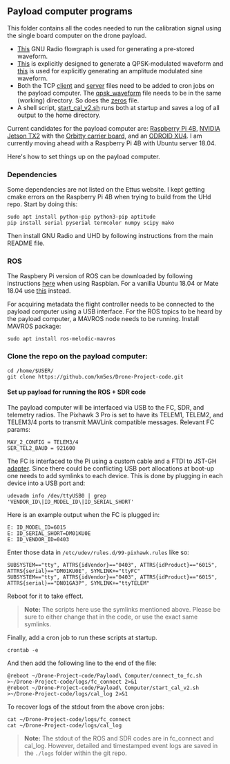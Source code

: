 ## Payload computer programs
This folder contains all the codes needed to run the calibration signal using the single board computer on the drone payload.
* [This](drone_pulse_tx_single_pol_save_file.grc) GNU Radio flowgraph is used for generating a pre-stored waveform.
* [This](generate_waveform_qpsk.grc) is explicitly designed to generate a QPSK-modulated waveform and [this](generate_waveform_sine) is used for explicitly generating an amplitude modulated sine waveform.
* Both the TCP [client](gr_cal_tcp_loopback_client.py) and [server](cal_sequence_tcp_server.py) files need to be added to cron jobs on the payload computer. The [qpsk_waveform](qpsk_Waveform) file needs to be in the same (working) directory. So does the [zeros](zeros) file.
* A shell script, [start_cal_v2.sh](start_cal_v2.sh) runs both at startup and saves a log of all output to the home directory.

Current candidates for the payload computer are: [Raspberry Pi 4B](https://www.raspberrypi.org/products/raspberry-pi-4-model-b/), [NVIDIA Jetson TX2](https://developer.nvidia.com/embedded/jetson-tx2) with the [Orbitty carrier board](http://connecttech.com/product/orbitty-carrier-for-nvidia-jetson-tx2-tx1/), and an [ODROID XU4](https://www.hardkernel.com/shop/odroid-xu4-special-price/). I am currently moving ahead with a Raspberry Pi 4B with Ubuntu server 18.04.

Here's how to set things up on the payload computer. 

### Dependencies
Some dependencies are not listed on the Ettus website. I kept getting cmake errors on the Raspberry Pi 4B when trying to build from the UHd repo. Start by doing this:
```
sudo apt install python-pip python3-pip aptitude
pip install serial pyserial termcolor numpy scipy mako
```
Then install GNU Radio and UHD by following instructions from the main README file.

### ROS
The Raspbery Pi version of ROS can be downloaded by following instructions [here][ROSberryPi_link] when using Raspbian. For a vanilla Ubuntu 18.04 or Mate 18.04 use [this][melodic_install] instead. 

For acquiring metadata the flight controller needs to be connected to the payload computer using a USB interface.
For the ROS topics to be heard by the payload computer, a MAVROS node needs to be running. Install MAVROS package:
```
sudo apt install ros-melodic-mavros
```

### Clone the repo on the payload computer:
```
cd /home/$USER/
git clone https://github.com/km5es/Drone-Project-code.git
```
#### Set up payload for running the ROS + SDR code
The payload computer will be interfaced via USB to the FC, SDR, and telemetry radios. The Pixhawk 3 Pro is set to have its TELEM1, TELEM2, and TELEM3/4 ports to transmit MAVLink compatible messages. Relevant FC params:
```
MAV_2_CONFIG = TELEM3/4
SER_TEL2_BAUD = 921600
```
The FC is interfaced to the Pi using a custom cable and a FTDI to JST-GH [adapter][]. Since there could be conflicting USB port allocations at boot-up one needs to add symlinks to each device. This is done by plugging in each device into a USB port and:
```
udevadm info /dev/ttyUSB0 | grep 'VENDOR_ID\|ID_MODEL_ID\|ID_SERIAL_SHORT'
```
Here is an example output when the FC is plugged in:
```
E: ID_MODEL_ID=6015
E: ID_SERIAL_SHORT=DM01KU0E
E: ID_VENDOR_ID=0403
```
Enter those data in `/etc/udev/rules.d/99-pixhawk.rules` like so:
```
SUBSYSTEM=="tty", ATTRS{idVendor}=="0403", ATTRS{idProduct}=="6015", ATTRS{serial}=="DM01KU0E", SYMLINK+="ttyFC"
SUBSYSTEM=="tty", ATTRS{idVendor}=="0403", ATTRS{idProduct}=="6015", ATTRS{serial}=="DN01GA3P", SYMLINK+="ttyTELEM"
```
Reboot for it to take effect. 
>**Note:** The scripts here use the symlinks mentioned above. Please be sure to either change that in the code, or use the exact same symlinks.

Finally, add a cron job to run these scripts at startup.
```
crontab -e
```
And then add the following line to the end of the file:
```
@reboot ~/Drone-Project-code/Payload\ Computer/connect_to_fc.sh >~/Drone-Project-code/logs/fc_connect 2>&1
@reboot ~/Drone-Project-code/Payload\ Computer/start_cal_v2.sh >~/Drone-Project-code/logs/cal_log 2>&1
```
To recover logs of the stdout from the above cron jobs:
```
cat ~/Drone-Project-code/logs/fc_connect
cat ~/Drone-Project-code/logs/cal_log
```
>**Note:** The stdout of the ROS and SDR codes are in fc_connect and cal_log. However, detailed and timestamped event logs are saved in the `./logs` folder within the git repo.


[ROSberryPi_link]: http://wiki.ros.org/ROSberryPi/Installing%20ROS%20Melodic%20on%20the%20Raspberry%20Pi
[melodic_install]: http://wiki.ros.org/melodic/Installation/Ubuntu
[adapter]: https://store.mrobotics.io/USB-FTDI-Serial-to-JST-GH-p/mro-ftdi-jstgh01-mr.htm
